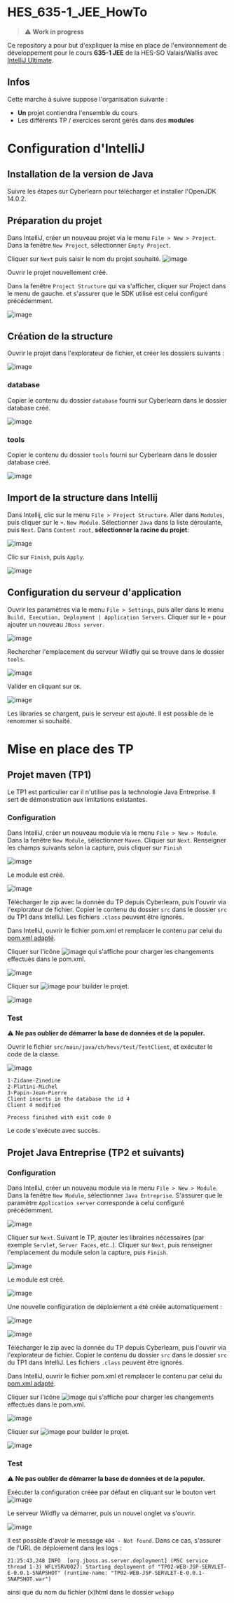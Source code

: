 # HES_635-1_JEE_HowTo

> :warning: **Work in progress**

Ce repository a pour but d'expliquer la mise en place de l'environnement de développement pour le cours **635-1 JEE** de la HES-SO Valais/Wallis avec [IntelliJ Ultimate](https://www.jetbrains.com/fr-fr/community/education/#students).

## Infos
Cette marche à suivre suppose l'organisation suivante :
 - **Un** projet contiendra l'ensemble du cours
 - Les différents TP / exercices seront gérés dans des **modules**

# Configuration d'IntelliJ
## Installation de la version de Java
Suivre les étapes sur Cyberlearn pour télécharger et installer l'OpenJDK 14.0.2.

## Préparation du projet
Dans IntelliJ, créer un nouveau projet via le menu `File > New > Project`. Dans la fenêtre `New Project`, sélectionner `Empty Project`.

Cliquer sur `Next` puis saisir le nom du projet souhaité.
![image](https://user-images.githubusercontent.com/389415/110202011-67e8b500-7e66-11eb-8b01-5d4c521deaac.png)

Ouvrir le projet nouvellement créé.

Dans la fenêtre `Project Structure` qui va s'afficher, cliquer sur Project dans le menu de gauche. et s'assurer que le SDK utilisé est celui configuré précédemment.

![image](https://user-images.githubusercontent.com/389415/110218505-6e088100-7eba-11eb-8daf-31622addb4ed.png)


## Création de la structure
Ouvrir le projet dans l'explorateur de fichier, et créer les dossiers suivants :

![image](https://user-images.githubusercontent.com/389415/110202203-6966ad00-7e67-11eb-8646-2eb97c454ce5.png)

### database
Copier le contenu du dossier `database` fourni sur Cyberlearn dans le dossier database créé.

![image](https://user-images.githubusercontent.com/389415/110202219-78e5f600-7e67-11eb-817b-f9953f7c41dc.png)

### tools
Copier le contenu du dossier `tools` fourni sur Cyberlearn dans le dossier database créé.

![image](https://user-images.githubusercontent.com/389415/110202232-8c915c80-7e67-11eb-90d9-a35313ddf3f3.png)

## Import de la structure dans Intellij
Dans Intellij, clic sur le menu `File > Project Structure`. Aller dans `Modules`, puis cliquer sur le `+`. `New Module`. Sélectionner `Java` dans la liste déroulante, puis `Next`. Dans `Content root`, **sélectionner la racine du projet**:

![image](https://user-images.githubusercontent.com/389415/110218752-ac527000-7ebb-11eb-9913-0769b1d0fdcc.png)

Clic sur `Finish`, puis `Apply`.

![image](https://user-images.githubusercontent.com/389415/110218792-e459b300-7ebb-11eb-952b-4af822ad6cbe.png)

## Configuration du serveur d'application
Ouvrir les paramètres via le menu `File > Settings`, puis aller dans le menu `Build, Execution, Deployment | Application Servers`. Cliquer sur le `+` pour ajouter un nouveau `JBoss server`.

![image](https://user-images.githubusercontent.com/389415/110219437-84fda200-7ebf-11eb-9dd3-74a046a58913.png)

Rechercher l'emplacement du serveur Wildfly qui se trouve dans le dossier `tools`.

![image](https://user-images.githubusercontent.com/389415/110219461-b4141380-7ebf-11eb-9126-76db0aa420ff.png)

Valider en cliquant sur `OK`.

![image](https://user-images.githubusercontent.com/389415/110219479-c2fac600-7ebf-11eb-955d-9b654d8df66f.png)

Les libraries se chargent, puis le serveur est ajouté. Il est possible de le renommer si souhaité.

# Mise en place des TP
## Projet maven (TP1)
Le TP1 est particulier car il n'utilise pas la technologie Java Entreprise. Il sert de démonstration aux limitations existantes.

### Configuration

Dans IntelliJ, créer un nouveau module via le menu `File > New > Module`. Dans la fenêtre `New Module`, sélectionner `Maven`.
Cliquer sur `Next`. Renseigner les champs suivants selon la capture, puis cliquer sur `Finish`

![image](https://user-images.githubusercontent.com/389415/110218476-42859680-7eba-11eb-9deb-8267fcbd151a.png)

Le module est créé.

![image](https://user-images.githubusercontent.com/389415/110218804-ede31b00-7ebb-11eb-9309-3ddbeb650f8e.png)

Télécharger le zip avec la donnée du TP depuis Cyberlearn, puis l'ouvrir via l'explorateur de fichier. Copier le contenu du dossier `src` dans le dossier `src` du TP1 dans IntelliJ. Les fichiers `.class` peuvent être ignorés.

Dans IntelliJ, ouvrir le fichier pom.xml et remplacer le contenu par celui du [pom.xml adapté](src/tp1/pom.xml).

Cliquer sur l'icône ![image](https://user-images.githubusercontent.com/389415/110219114-87f79300-7ebd-11eb-90b7-b8c6ffe6b98f.png) qui s'affiche pour charger les changements effectués dans le pom.xml.

![image](https://user-images.githubusercontent.com/389415/110219123-ab224280-7ebd-11eb-8685-42243f701c9b.png)

Cliquer sur ![image](https://user-images.githubusercontent.com/389415/110218932-a6a95a00-7ebc-11eb-832b-82d9b71d5394.png) pour builder le projet.

![image](https://user-images.githubusercontent.com/389415/110219138-c3925d00-7ebd-11eb-9039-8d542ff18e21.png)

### Test
:warning: **Ne pas oublier de démarrer la base de données et de la populer.**
 
Ouvrir le fichier `src/main/java/ch/hevs/test/TestClient`, et exécuter le code de la classe.

![image](https://user-images.githubusercontent.com/389415/110219203-1ec44f80-7ebe-11eb-8a6d-531e68270838.png)

```
1-Zidane-Zinedine
2-Platini-Michel
3-Papin-Jean-Pierre
Client inserts in the database the id 4
Client 4 modified

Process finished with exit code 0
```
Le code s'exécute avec succès.

## Projet Java Entreprise (TP2 et suivants)
### Configuration

Dans IntelliJ, créer un nouveau module via le menu `File > New > Module`. Dans la fenêtre `New Module`, sélectionner `Java Entreprise`. S'assurer que le paramètre `Application server` corresponde à celui configuré précédemment. 

![image](https://user-images.githubusercontent.com/389415/110219576-6c41bc00-7ec0-11eb-86c4-e7e0b1b19acf.png)

Cliquer sur `Next`. Suivant le TP, ajouter les librairies nécessaires (par exemple `Servlet`, `Server Faces`, etc..). Cliquer sur `Next`, puis renseigner l'emplacement du module selon la capture, puis `Finish`.

![image](https://user-images.githubusercontent.com/389415/110219649-d78b8e00-7ec0-11eb-9399-cf87ea086f21.png)

Le module est créé.

![image](https://user-images.githubusercontent.com/389415/110218804-ede31b00-7ebb-11eb-9309-3ddbeb650f8e.png)

Une nouvelle configuration de déploiement a été créée automatiquement :

![image](https://user-images.githubusercontent.com/389415/110219668-fbe76a80-7ec0-11eb-8a54-e39f1a304881.png)

![image](https://user-images.githubusercontent.com/389415/110219672-00138800-7ec1-11eb-8879-13d2959df520.png)


Télécharger le zip avec la donnée du TP depuis Cyberlearn, puis l'ouvrir via l'explorateur de fichier. Copier le contenu du dossier `src` dans le dossier `src` du TP1 dans IntelliJ. Les fichiers `.class` peuvent être ignorés.

Dans IntelliJ, ouvrir le fichier pom.xml et remplacer le contenu par celui du [pom.xml adapté](src/tp2+/pom.xml).

Cliquer sur l'icône ![image](https://user-images.githubusercontent.com/389415/110219114-87f79300-7ebd-11eb-90b7-b8c6ffe6b98f.png) qui s'affiche pour charger les changements effectués dans le pom.xml.

![image](https://user-images.githubusercontent.com/389415/110219123-ab224280-7ebd-11eb-8685-42243f701c9b.png)

Cliquer sur ![image](https://user-images.githubusercontent.com/389415/110218932-a6a95a00-7ebc-11eb-832b-82d9b71d5394.png) pour builder le projet.

![image](https://user-images.githubusercontent.com/389415/110219138-c3925d00-7ebd-11eb-9039-8d542ff18e21.png)

### Test
:warning: **Ne pas oublier de démarrer la base de données et de la populer.**

Exécuter la configuration créée par défaut en cliquant sur le bouton vert ![image](https://user-images.githubusercontent.com/389415/110219922-6947cb00-7ec2-11eb-92a5-8345f7e6ef80.png)

Le serveur Wildfly va démarrer, puis un nouvel onglet va s'ouvrir.

![image](https://user-images.githubusercontent.com/389415/110219999-00ad1e00-7ec3-11eb-9300-d0af71ff5372.png)

Il est possible d'avoir le message `404 - Not found`. Dans ce cas, s'assurer de l'URL de déploiement dans les logs : 

`21:25:43,248 INFO  [org.jboss.as.server.deployment] (MSC service thread 1-3) WFLYSRV0027: Starting deployment of "TP02-WEB-JSP-SERVLET-E-0.0.1-SNAPSHOT" (runtime-name: "TP02-WEB-JSP-SERVLET-E-0.0.1-SNAPSHOT.war")`

ainsi que du nom du fichier (x)html dans le dossier `webapp`
